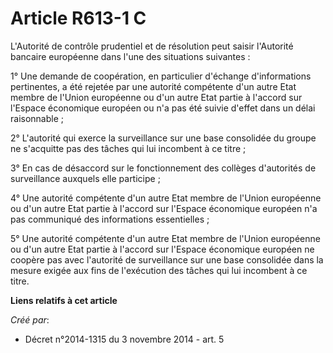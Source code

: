 # Article R613-1 C

L'Autorité de contrôle prudentiel et de résolution peut saisir l'Autorité bancaire européenne dans l'une des situations
suivantes :

1° Une demande de coopération, en particulier d'échange d'informations pertinentes, a été rejetée par une autorité compétente
d'un autre Etat membre de l'Union européenne ou d'un autre Etat partie à l'accord sur l'Espace économique européen ou n'a pas
été suivie d'effet dans un délai raisonnable ;

2° L'autorité qui exerce la surveillance sur une base consolidée du groupe ne s'acquitte pas des tâches qui lui incombent à
ce titre ;

3° En cas de désaccord sur le fonctionnement des collèges d'autorités de surveillance auxquels elle participe ;

4° Une autorité compétente d'un autre Etat membre de l'Union européenne ou d'un autre Etat partie à l'accord sur l'Espace
économique européen n'a pas communiqué des informations essentielles ;

5° Une autorité compétente d'un autre Etat membre de l'Union européenne ou d'un autre Etat partie à l'accord sur l'Espace
économique européen ne coopère pas avec l'autorité de surveillance sur une base consolidée dans la mesure exigée aux fins de
l'exécution des tâches qui lui incombent à ce titre.

**Liens relatifs à cet article**

_Créé par_:

  - Décret n°2014-1315 du 3 novembre 2014 - art. 5
